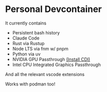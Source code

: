 # Personal Devcontainer

It currently contains
- Persistent bash history
- Claude Code
- Rust via Rustup
- Node LTS via fnm w/ pnpm
- Python via uv
- NVIDIA GPU Passthrough [(Install CDI)](https://podman-desktop.io/docs/podman/gpu)
- Intel CPU Integrated Graphics Passthrough

And all the relevant vscode extensions

Works with podman too!